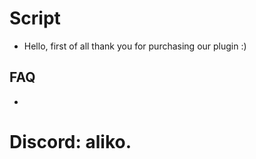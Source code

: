 # Script

- Hello, first of all thank you for purchasing our plugin :)

## FAQ

-

# Discord: aliko.
